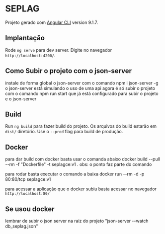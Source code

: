 # SEPLAG
Projeto gerado com [Angular CLI](https://github.com/angular/angular-cli) version 9.1.7.

## Implantação

Rode `ng serve` para dev server. Digite no navegador `http://localhost:4200/`.

## Como Subir o projeto com o json-server
instale de forma global o json-server com o comando npm i json-server -g
o json-server está simulando o uso de uma api
agora é só subir o projeto com o comando npm run start que já está configurado para subir o projeto e o json-server

## Build

Run `ng build` para fazer build do projeto. Os arquivos do build estarão em `dist/` diretório. Use o `--prod` flag para build de produção.


## Docker
para dar build com docker basta usar o comanda abaixo
docker build --pull --rm -f "Dockerfile" -t seplagce:v1 . 
obs: o ponto faz parte do comando

para rodar basta executar o comando a baixa
docker run --rm -d  -p 80:80/tcp seplagce:v1

para acessar a aplicação que o docker subiu basta acessar no navegador
`http://localhost:80/`

## Se usou docker
lembrar de subir o json server na raiz do projeto "json-server --watch db_seplag.json"
